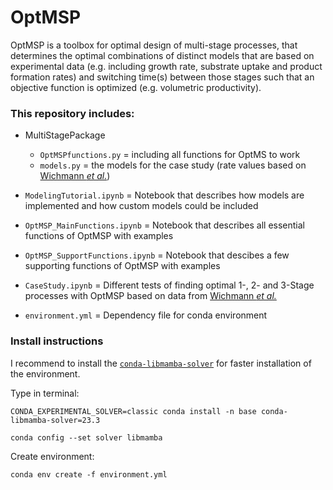 # OptMSP

OptMSP is a toolbox for optimal design of multi-stage processes, that determines the optimal combinations of distinct models that are based on experimental data (e.g. including growth rate, substrate uptake and product formation rates) and switching time(s) between those stages such that an objective function is optimized (e.g. volumetric productivity). 

### This repository includes:
- MultiStagePackage
  - ```OptMSPfunctions.py``` = including all functions for OptMS to work
  - ```models.py``` = the models for the case study (rate values based on [Wichmann *et al.*](https://doi.org/10.1016/j.ymben.2023.04.006))
    
- ```ModelingTutorial.ipynb``` = Notebook that describes how models are implemented and how custom models could be included

- ```OptMSP_MainFunctions.ipynb``` = Notebook that describes all essential functions of OptMSP with examples

- ```OptMSP_SupportFunctions.ipynb``` = Notebook that descibes a few supporting functions of OptMSP with examples
  
- ```CaseStudy.ipynb``` = Different tests of finding optimal 1-, 2- and 3-Stage processes with OptMSP based on data from [Wichmann *et al.*](https://doi.org/10.1016/j.ymben.2023.04.006)

- ```environment.yml``` = Dependency file for conda environment

### Install instructions
I recommend to install the [```conda-libmamba-solver```](https://www.anaconda.com/blog/a-faster-conda-for-a-growing-community) for faster installation of the environment. 

Type in terminal:

`CONDA_EXPERIMENTAL_SOLVER=classic conda install -n base conda-libmamba-solver=23.3`

`conda config --set solver libmamba`

Create environment:

`conda env create -f environment.yml`




